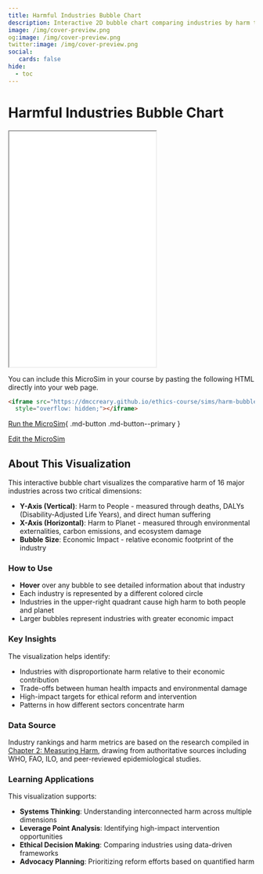```yaml
---
title: Harmful Industries Bubble Chart
description: Interactive 2D bubble chart comparing industries by harm to people (Y-axis) versus harm to planet (X-axis), with bubble size representing economic impact.
image: /img/cover-preview.png
og:image: /img/cover-preview.png
twitter:image: /img/cover-preview.png
social:
   cards: false
hide:
  - toc
---
```


# Harmful Industries Bubble Chart

<iframe src="./main.html" height="480px" scrolling="no"
  style="overflow: hidden;"></iframe>

You can include this MicroSim in your course by pasting the following HTML directly into your web page.

```html
<iframe src="https://dmccreary.github.io/ethics-course/sims/harm-bubble-chart/main.html" height="480px" scrolling="no"
  style="overflow: hidden;"></iframe>
```

[Run the MicroSim](./main.html){ .md-button .md-button--primary }

[Edit the MicroSim]()
## About This Visualization

This interactive bubble chart visualizes the comparative harm of 16 major industries across two critical dimensions:

- **Y-Axis (Vertical)**: Harm to People - measured through deaths, DALYs (Disability-Adjusted Life Years), and direct human suffering
- **X-Axis (Horizontal)**: Harm to Planet - measured through environmental externalities, carbon emissions, and ecosystem damage
- **Bubble Size**: Economic Impact - relative economic footprint of the industry

### How to Use

- **Hover** over any bubble to see detailed information about that industry
- Each industry is represented by a different colored circle
- Industries in the upper-right quadrant cause high harm to both people and planet
- Larger bubbles represent industries with greater economic impact

### Key Insights

The visualization helps identify:
- Industries with disproportionate harm relative to their economic contribution
- Trade-offs between human health impacts and environmental damage
- High-impact targets for ethical reform and intervention
- Patterns in how different sectors concentrate harm

### Data Source

Industry rankings and harm metrics are based on the research compiled in [Chapter 2: Measuring Harm](../../chapters/02-measuring-harm/ranking.md), drawing from authoritative sources including WHO, FAO, ILO, and peer-reviewed epidemiological studies.

### Learning Applications

This visualization supports:
- **Systems Thinking**: Understanding interconnected harm across multiple dimensions
- **Leverage Point Analysis**: Identifying high-impact intervention opportunities
- **Ethical Decision Making**: Comparing industries using data-driven frameworks
- **Advocacy Planning**: Prioritizing reform efforts based on quantified harm
